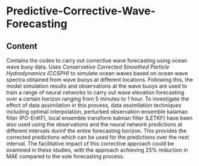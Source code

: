 # Predictive-Corrective-Wave-Forecasting

## Content 
Contains the codes to carry out corrective wave forecasting using ocean wave buoy data. Uses *Conservative Corrected Smoothed Particle Hydrodynamics (CCSPH)* to simulate ocean waves based on ocean wave spectra obtained from wave buoys at different locations. Following this, the model simulation results and observations at the wave buoys are used to train a range of neural networks to carry out wave elevation forecasting over a certain horizon ranging from 5 minutes to 1 hour. 
To investigate the effect of data assimilation in this process, data assimilation techniques including optimal interpolation, perturbed observation ensemble kalaman filter (PO-EnKF), local ensemble transform kalman filter (LETKF) have been also used using the observations and the neural network predictions at different intervals durinf the entire forecasting horizon. This provides the corrected predictions which can be used for the predictions over the next interval.
The facilitative impact of this corrective approach could be examined in these studies, with the approach achieving 25% reduction in MAE compared to the sole forecasting process.
